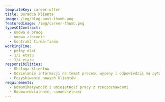 ```yaml
---
templateKey: career-offer
title: Doradca klienta
image: /img/blog-post-thumb.png
featuredimage: /img/career-thumb.png
typesOfContract:
  - umowa o pracę
  - umowa zlecenie
  - kontrakt firma-firma
workingTime:
  - pełny etat
  - 1/2 etatu
  - 1/4 etatu
responsibilities:
  - Obsługa klientów
  - Udzielanie informacji na temat procesu wyceny i odpowiedzią na pytania dotyczące nieruchomości
  - Pozyskiwanie nowych klientów
requirements:
  - Komunikatywność i umiejętność pracy z rzeczoznawcami
  - Odpowiedzialność, samodzielność
---
```


